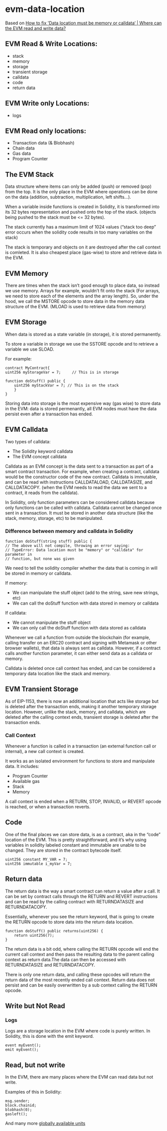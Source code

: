 # evm-data-location

Based on [How to fix 'Data location must be memory or calldata‘ | Where can the EVM read and write data?](https://www.cyfrin.io/blog/fixing-data-location-must-be-memory-or-calldata)

## EVM Read & Write Locations:

- stack
- memory
- storage
- transient storage
- calldata
- code
- return data

## EVM Write only Locations:

- logs

## EVM Read only locations:

- Transaction data (& Blobhash)
- Chain data
- Gas data
- Program Counter

## The EVM Stack

Data structure where items can only be added (push) or removed (pop) from the top. It is the only place in the EVM where operations can be done on the data (addition, subtraction, multiplication, left shifts...).

When a variable inside functions is created in Solidity, it is transformed into its 32 bytes representation and pushed onto the top of the stack. (objects being pushed to the stack must be <= 32 bytes).

The stack currently has a maximum limit of 1024 values (“stack too deep” error occurs when the solidity code results in too many variables on the stack)

The stack is temporary and objects on it are destroyed after the call context is comleted. It is also cheapest place (gas-wise) to store and retrieve data in the EVM.

## EVM Memory

There are times when the stack isn’t good enough to place data, so instead we use memory. Arrays for example, wouldn’t fit onto the stack (For arrays, we need to store each of the elements and the array length). So, under the hood, we call the MSTORE opcode to store data in the memory data structure of the EVM. (MLOAD is used to retrieve data from memory)

## EVM Storage

When data is stored as a state variable (in storage), it is stored permanently.

To store a variable in storage we use the SSTORE opcode and to retrieve a variable we use SLOAD.

For example:

```solidity
contract MyContract{
uint256 myStorageVar = 7;     // This is in storage

function doStuff() public {
	uint256 myStackVar = 7; // This is on the stack
	}
}
```

Storing data into storage is the most expensive way (gas wise) to store data in the EVM: data is stored permenantly, all EVM nodes must have the data persist even after a transaction has ended.

## EVM Calldata

Two types of calldata:
- The Solidity keyword calldata
- The EVM concept calldata

Calldata as an EVM concept is the data sent to a transaction as part of a smart contract transaction. For example, when creating a contract, calldata would be the constructor code of the new contract. Calldata is immutable, and can be read with instructions CALLDATALOAD, CALLDATASIZE, and CALLDATACOPY. (when the EVM needs to read the data we sent to a contract, it reads from the calldata).

In Solidity, only function parameters can be considered calldata because only functions can be called with calldata. Calldata cannot be changed once sent in a transaction. It must be stored in another data structure (like the stack, memory, storage, etc) to be manipulated. 

### Difference between memory and calldata in Solidity

```solidity
function doStuff(string stuff) public {
// The above will not compile, throwing an error saying:
// TypeError: Data location must be "memory" or "calldata" for parameter in 
// function, but none was given
```

We need to tell the solidity compiler whether the data that is coming in will be stored in memory or calldata.

If memory:

- We can manipulate the stuff object (add to the string, save new strings, etc)
- We can call the doStuff function with data stored in memory or calldata

If calldata:

- We cannot manipulate the stuff object
- We can only call the doStuff function with data stored as calldata


Whenever we call a function from outside the blockchain (for example, calling transfer on an ERC20 contract and signing with Metamask or other browser wallets), that data is always sent as calldata. However, if a contract calls another function parameter, it can either send data as a calldata or memory. 

Calldata is deleted once call context has ended, and can be considered a temporary data location like the stack and memory.

## EVM Transient Storage

As of EIP-1153, there is now an additional location that acts like storage but is deleted after the transaction ends, making it another temporary storage location. However, unlike the stack, memory, and calldata, which are deleted after the calling context ends, transient storage is deleted after the transaction ends.

### Call Context

Whenever a function is called in a transaction (an external function call or internal), a new call context is created.

It works as an isolated environment for functions to store and manipulate data. It includes:
- Program Counter
- Available gas
- Stack
- Memory

A call context is ended when a RETURN, STOP, INVALID, or REVERT opcode is reached, or when a transaction reverts. 

## Code

One of the final places we can store data, is as a contract, aka in the “code” location of the EVM. This is pretty straightforward, and it’s why using variables in solidity labeled constant and immutable are unable to be changed. They are stored in the contract bytecode itself.

```solidity
uint256 constant MY_VAR = 7;
uint256 immutable i_myVar = 7;
```

## Return data

The return data is the way a smart contract can return a value after a call. It can be set by contract calls through the RETURN and REVERT instructions and can be read by the calling contract with RETURNDATASIZE and RETURNDATACOPY.

Essentially, whenever you see the return keyword, that is going to create the RETURN opcode to store data into the return data location. 

```solidity
function doStuff() public returns(uint256) {
	return uint256(7);
}
```

The return data is a bit odd, where calling the RETURN opcode will end the current call context and then pass the resulting data to the parent calling context as return data.The data can then be accessed with RETURNDATASIZE and RETURNDATACOPY. 

There is only one return data, and calling these opcodes will return the return data of the most recently ended call context. Return data does not persist and can be easily overwritten by a sub context calling the RETURN opcode. 


## Write but Not Read

### Logs

Logs are a storage location in the EVM where code is purely written. In Solidity, this is done with the emit keyword. 

```solidity
event myEvent();
emit myEvent();
```

## Read, but not write

In the EVM, there are many places where the EVM can read data but not write.

Examples of this in Solidity:

```solidity
msg.sender; 
block.chainid;
blobhash(0);
gasleft();
```

And many more [globally available units](https://docs.soliditylang.org/en/latest/units-and-global-variables.html)






